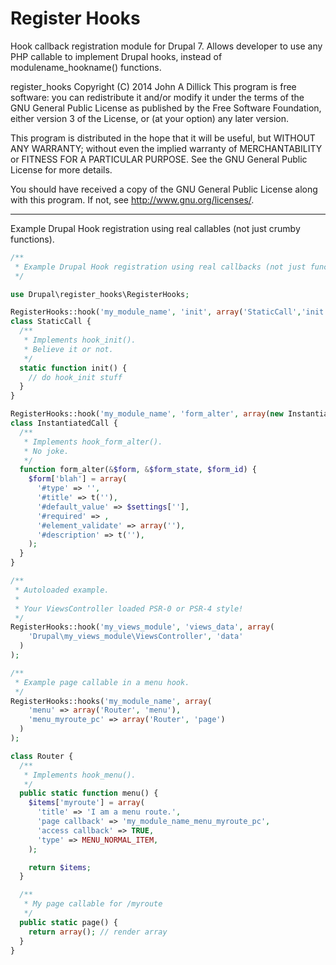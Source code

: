 # Register Hooks
Hook callback registration module for Drupal 7. Allows developer to use any PHP callable to implement Drupal hooks, instead of modulename_hookname() functions.

register_hooks  Copyright (C) 2014  John A Dillick
This program is free software: you can redistribute it and/or modify
it under the terms of the GNU General Public License as published by
the Free Software Foundation, either version 3 of the License, or
(at your option) any later version.

This program is distributed in the hope that it will be useful,
but WITHOUT ANY WARRANTY; without even the implied warranty of
MERCHANTABILITY or FITNESS FOR A PARTICULAR PURPOSE.  See the
GNU General Public License for more details.

You should have received a copy of the GNU General Public License
along with this program.  If not, see <http://www.gnu.org/licenses/>.

------------------------------------------------------------------------------

Example Drupal Hook registration using real callables (not just crumby functions).

```php
/**
 * Example Drupal Hook registration using real callbacks (not just functions).
 */

use Drupal\register_hooks\RegisterHooks;

RegisterHooks::hook('my_module_name', 'init', array('StaticCall','init'));
class StaticCall {
  /**
   * Implements hook_init().
   * Believe it or not.
   */
  static function init() {
    // do hook_init stuff
  }
}

RegisterHooks::hook('my_module_name', 'form_alter', array(new InstantiatedCall(), 'form_alter'));
class InstantiatedCall {
  /**
   * Implements hook_form_alter().
   * No joke.
   */
  function form_alter(&$form, &$form_state, $form_id) {
    $form['blah'] = array(
      '#type' => '',
      '#title' => t(''),
      '#default_value' => $settings[''],
      '#required' => ,
      '#element_validate' => array(''),
      '#description' => t(''),
    );
  }
}

/**
 * Autoloaded example.
 *
 * Your ViewsController loaded PSR-0 or PSR-4 style!
 */
RegisterHooks::hook('my_views_module', 'views_data', array(
    'Drupal\my_views_module\ViewsController', 'data'
  )
);

/**
 * Example page callable in a menu hook.
 */
RegisterHooks::hooks('my_module_name', array(
    'menu' => array('Router', 'menu'),
    'menu_myroute_pc' => array('Router', 'page')
  )
);

class Router {
  /**
   * Implements hook_menu().
   */
  public static function menu() {
    $items['myroute'] = array(
      'title' => 'I am a menu route.',
      'page callback' => 'my_module_name_menu_myroute_pc',
      'access callback' => TRUE,
      'type' => MENU_NORMAL_ITEM,
    );

    return $items;
  }

  /**
   * My page callable for /myroute
   */
  public static page() {
    return array(); // render array
  }
}
```
